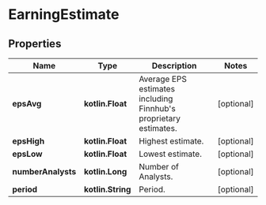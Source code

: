 
# EarningEstimate

## Properties
Name | Type | Description | Notes
------------ | ------------- | ------------- | -------------
**epsAvg** | **kotlin.Float** | Average EPS estimates including Finnhub&#39;s proprietary estimates. |  [optional]
**epsHigh** | **kotlin.Float** | Highest estimate. |  [optional]
**epsLow** | **kotlin.Float** | Lowest estimate. |  [optional]
**numberAnalysts** | **kotlin.Long** | Number of Analysts. |  [optional]
**period** | **kotlin.String** | Period. |  [optional]



